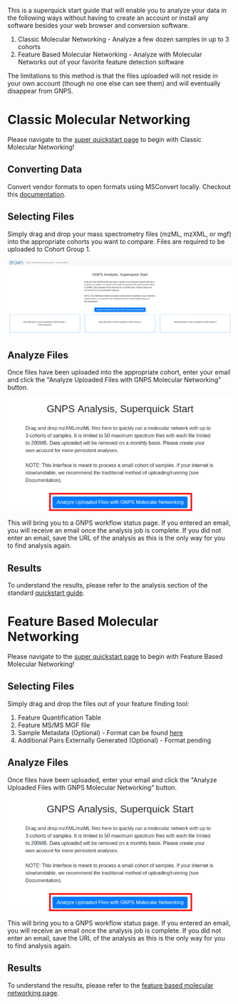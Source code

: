 
This is a superquick start guide that will enable you to analyze your data in the following ways without having to create an account or install any software besides your web browser and conversion software.

1. Classic Molecular Networking - Analyze a few dozen samples in up to 3 cohorts
2. Feature Based Molecular Networking - Analyze with Molecular Networks out of your favorite feature detection software

The limitations to this method is that the files uploaded will not reside in your own account (though no one else can see them) and will eventually disappear from GNPS.

# Classic Molecular Networking

Please navigate to the [super quickstart page](http://mingwangbeta.ucsd.edu:5050/) to begin with Classic Molecular Networking!

## Converting Data

Convert vendor formats to open formats using MSConvert locally. Checkout this [documentation](fileconversion.md).

## Selecting Files

Simply drag and drop your mass spectrometry files (mzML, mzXML, or mgf) into the appropriate cohorts you want to compare. Files are required to be uploaded to Cohort Group 1.

![interface](img/superquickstart.png)

## Analyze Files

Once files have been uploaded into the appropriate cohort, enter your email and click the "Analyze Uploaded Files with GNPS Molecular Networking" button.

![button](img/superquickstart_button.png)

This will bring you to a GNPS workflow status page. If you entered an email, you will receive an email once the analysis job is complete. If you did not enter an email, save the URL of the analysis as this is the only way for you to find analysis again.

## Results

To understand the results, please refer to the analysis section of the standard [quickstart guide](quickstart.md#view-analysis-results).

# Feature Based Molecular Networking

Please navigate to the [super quickstart page](http://mingwangbeta.ucsd.edu:5050/featurebasednetworking) to begin with Feature Based Molecular Networking!

## Selecting Files

Simply drag and drop the files out of your feature finding tool:

1. Feature Quantification Table
2. Feature MS/MS MGF file
3. Sample Metadata (Optional) - Format can be found [here](networking/#metadata)
4. Additional Pairs Externally Generated (Optional) - Format pending

## Analyze Files

Once files have been uploaded, enter your email and click the "Analyze Uploaded Files with GNPS Molecular Networking" button.

![button](img/superquickstart_button.png)

This will bring you to a GNPS workflow status page. If you entered an email, you will receive an email once the analysis job is complete. If you did not enter an email, save the URL of the analysis as this is the only way for you to find analysis again.

## Results

To understand the results, please refer to the [feature based molecular networking page](featurebasedmolecularnetworking/#feature-based-molecular-networking-in-gnps).

